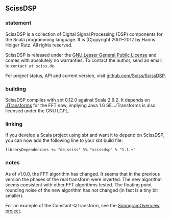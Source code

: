 ## ScissDSP

### statement

ScissDSP is a collection of Digital Signal Processing (DSP) components for the Scala programming language. It is (C)opyright 2001–2012 by Hanns Holger Rutz. All rights reserved.

ScissDSP is released under the [GNU Lesser General Public License](http://github.com/Sciss/ScissDSP/blob/master/licenses/ScissDSP-License.txt) and comes with absolutely no warranties. To contact the author, send an email to `contact at sciss.de`.

For project status, API and current version, visit [github.com/Sciss/ScissDSP](http://github.com/Sciss/ScissDSP).

### building

ScissDSP compiles with sbt 0.12.0 against Scala 2.9.2. It depends on [JTransforms](https://sites.google.com/site/piotrwendykier/software/jtransforms) for the FFT now, implying Java 1.6 SE. JTransforms is also licensed under the GNU LGPL.

### linking

If you develop a Scala project using sbt and want it to depend on ScissDSP, you can now add the following line to your sbt build file:

    libraryDependencies += "de.sciss" %% "scissdsp" % "1.1.+"

### notes

As of v1.0.0, the FFT algorithm has changed. It seems that in the previous version the phases of the real transform were inverted. The new algorithm seems consistent with other FFT algorithms tested. The floating point rounding noise of the new algorithm has not changed (in fact is a tiny bit smaller).

For an example of the Constant-Q transform, see the [SonogramOverview project](http://github.com/Sciss/SonogramOverview).
